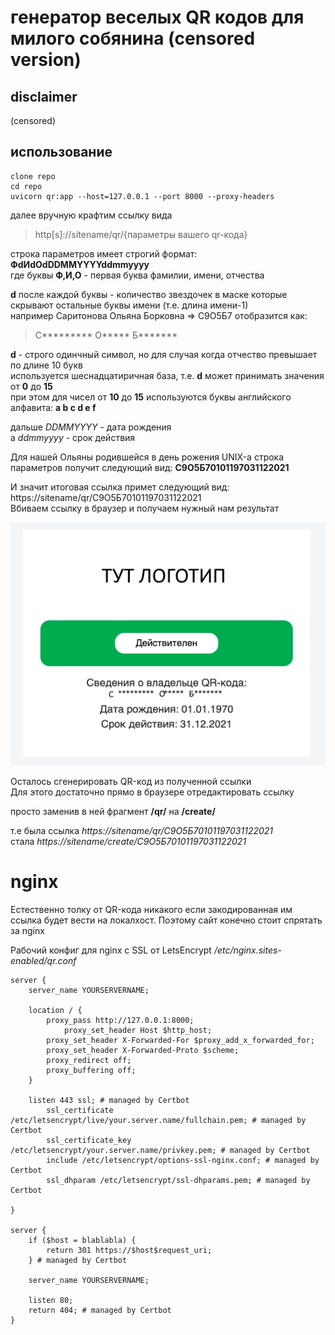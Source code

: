 # генератор веселых QR кодов для милого собянина (censored version) ###

## disclaimer ##
(censored)

## использование ##
```
clone repo
cd repo
uvicorn qr:app --host=127.0.0.1 --port 8000 --proxy-headers
```

далее вручную крафтим ссылку вида  
>http[s]://sitename/qr/{параметры вашего qr-кода}

строка параметров имеет строгий формат: **ФdИdОdDDMMYYYYddmmyyyy**  
где буквы **Ф,И,О** - первая буква фамилии, имени, отчества  

**d** после каждой буквы - количество звездочек в маске которые скрывают остальные буквы имени (т.е. длина имени-1)  
например Саритонова Ольяна Борковна => С9О5Б7 отобразится как:  
>С********* О***** Б*******

**d** - строго одинчный символ, но для случая когда отчество превышает по длине 10 букв  
используется шеснадцатиричная база, т.е. **d** может принимать значения от **0** до **15**  
при этом для чисел от **10** до **15** используются буквы английского алфавита: **a b c d e f**

дальше *DDMMYYYY* - дата рождения  
а *ddmmyyyy* - срок действия

Для нашей Ольяны родившейся в день рожения UNIX-а строка параметров получит следующий вид: **С9О5Б70101197031122021**

И значит итоговая ссылка примет следующий вид:  
https://sitename/qr/С9О5Б70101197031122021  
Вбиваем ссылку в браузер и получаем нужный нам результат 

![img](sample.png)

Осталось сгенерировать QR-код из полученной ссылки  
Для этого достаточно прямо в браузере отредактировать ссылку 

просто заменив в ней фрагмент **/qr/** на **/create/**

т.е была ссылка *https://sitename/qr/С9О5Б70101197031122021*  
стала *https://sitename/create/С9О5Б70101197031122021*



# nginx
Естественно толку от QR-кода никакого если закодированная им ссылка будет вести на локалхост. Поэтому сайт конечно стоит спрятать за nginx

Рабочий конфиг для nginx с SSL от LetsEncrypt */etc/nginx.sites-enabled/qr.conf*
```
server {
    server_name YOURSERVERNAME;

    location / {
        proxy_pass http://127.0.0.1:8000;    
            proxy_set_header Host $http_host;
        proxy_set_header X-Forwarded-For $proxy_add_x_forwarded_for;
        proxy_set_header X-Forwarded-Proto $scheme;
        proxy_redirect off;
        proxy_buffering off;
    }

    listen 443 ssl; # managed by Certbot
        ssl_certificate /etc/letsencrypt/live/your.server.name/fullchain.pem; # managed by Certbot
        ssl_certificate_key /etc/letsencrypt/your.server.name/privkey.pem; # managed by Certbot
        include /etc/letsencrypt/options-ssl-nginx.conf; # managed by Certbot
        ssl_dhparam /etc/letsencrypt/ssl-dhparams.pem; # managed by Certbot

}   

server {
    if ($host = blablabla) {
        return 301 https://$host$request_uri;
    } # managed by Certbot

    server_name YOURSERVERNAME;

    listen 80;
    return 404; # managed by Certbot
}
```

